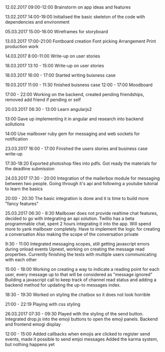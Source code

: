 12.02.2017 09:00-12:00
Brainstorm on app ideas and features

13.02.2017 14:00-19:00
Initialised the basic skeleton of the code with dependencies and environment

05.03.2017 15:00-16:00
Wireframes for storyboard

13.03.2017 17:00-21:00
Fontboard creation
Font picking
Arrangement
Print production work

14.03.2017 8:00-11:00
Write-up on user stories

18.03.2017 13:10 - 15:00
Write-up on user stories

18.03.2017
16:00 - 17:00
Started writing buisness case

19.03.2017  11:00 - 11:30
finished buisness case
12:00 - 17:00
Moodboard

17:00 - 22:00
Working on the backend, created pending friendships, removed add friend if pending or self

20.03.2017 06:30 - 13:00
Learn angularjs2

13:00
Gave up implementing it in angular and research into backend sollutions

14:00
Use mailboxer ruby gem for messaging and web sockets for notification

23.03.2017
16:00 - 17:00
Finished the users stories and business case write-up

17:30-18:20
Exported photoshop files into pdfs. Got ready the materials for the deadline submission

24.03.2017
17:30 - 20:00
Integration of the mailerbox module for messaging between two people.
Going through it's api and following a youtube tutorial to learn the basics

20:00 - 20:30
The basic integration is done and it is time to build more "fancy features"

25.03.2017
06:30 - 8:30
Mailboxer does not provide realtime chat features, decided to go with integrating an api solution.
Twillio has a beta programmable chat, spent 2 hours integrating it into the app.
Will spend more to yank mailboxer completely.
Have to implement the logic for creating a conversation
Also making the scope of the conversation private

9:30 - 11:00
Integrated messaging scopes, still getting javascript errors during onload events
Upnext, working on creating the message read properties. Currently finishing the tests with multiple users communicating with each other

15:00 - 18:00
Working on creating a way to indicate a reading point for each user, every message up to that will be considered as "message ignored"
Building a javascript call to keep track of channel read status and adding a backend method for updating the up-to messages index.

18:30 - 19:30
Worked on styling the chatbox so it does not look horrible

21:00 - 22:19
Playing with css styling

26.03.2017
07:30 - 09:30
Played with the styling of the send button.
Integrated drop.js into the emoji buttons to open the emoji panels.
Backend and frontend emogi display

12:00 - 15:00
Added callbacks when emojis are clicked to register send events, made it possible to send emjoi messages
Added the karma system, but nothing happens yet
